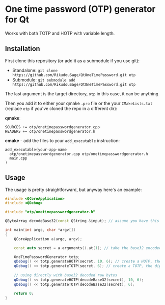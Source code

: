 # One time password (OTP) generator for Qt 

Works with both TOTP and HOTP with variable length.

## Installation

First clone this repository (or add it as a submodule if you use git):

- Standalone: `git clone https://github.com/RikudouSage/QtOneTimePassword.git otp`
- Submodule: `git submodule add https://github.com/RikudouSage/QtOneTimePassword.git otp`

The last argument is the target directory, `otp` in this case, it can be anything.

Then you add it to either your qmake `.pro` file or the your `CMakeLists.txt` (replace `otp` if you've cloned the repo in a different dir):

**qmake**:

```qmake
SOURCES += otp/onetimepasswordgenerator.cpp
HEADERS += otp/onetimepasswordgenerator.h
```

**cmake** - add the files to your `add_executable` instruction:
```CMakeLists
add_executable(your-app-name
  otp/onetimepasswordgenerator.cpp otp/onetimepasswordgenerator.h
  main.cpp
)
```

## Usage

The usage is pretty straightforward, but anyway here's an example:

```c++
#include <QCoreApplication>
#include <QDebug>

#include "otp/onetimepasswordgenerator.h"

QByteArray decodeBase32(const QString &input); // assume you have this function defined somewhere

int main(int argc, char *argv[])
{
    QCoreApplication a(argc, argv);

    const auto secret = a.arguments().at(1); // take the base32 encoded string from the first argument as a secret

    OneTimePasswordGenerator totp;
    qDebug() << totp.generateHOTP(secret, 10, 6); // create a HOTP, the counter is set to 10, the digits count is set to 6
    qDebug() << totp.generateTOTP(secret, 6); // create a TOTP, the digits count is set to 6
    
    // using directly with base32 decoded raw bytes
    qDebug() << totp.generateHOTP(decodeBase32(secret), 10, 6);
    qDebug() << totp.generateTOTP(decodeBase32(secret), 6);

    return 0;
}
```
